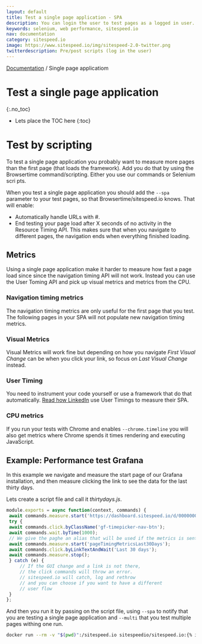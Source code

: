 ```yaml
---
layout: default
title: Test a single page application - SPA
description: You can login the user to test pages as a logged in user.
keywords: selenium, web performance, sitespeed.io
nav: documentation
category: sitespeed.io
image: https://www.sitespeed.io/img/sitespeed-2.0-twitter.png
twitterdescription: Pre/post scripts (log in the user)
---
```

[Documentation]({{site.baseurl}}/documentation/sitespeed.io/) / Single page applicatiom

# Test a single page application
{:.no_toc}

* Lets place the TOC here
{:toc}

# Test by scripting
To test a single page application you probably want to measure more pages than the first page (that loads the framework). Add you do that by using the Browsertime command/scripting. Either you use our commands or Selenium scri pts.

When you test a single page application you should add the ```--spa``` parameter to your test pages, so that Browsertime/sitespeed.io knows. That will enable: 
* Automatically handle URLs with #.
* End testing your page load after X seconds of no activity in the Resource Timing API. This makes sure that when you navigate to different pages, the navigation ends when everything finished loading.


## Metrics
Using a single page application make it harder to measure how fast a page load since since the navigation timing API will not work. Instead you can use the User Toming API and pick up visual metrics and metrics from the CPU.

### Navigation timing metrics
The navigation timing metrics are only useful for the first page that you test. The following pages in your SPA will not populate new navigation timing metrics.

### Visual Metrics
Visual Metrics will work fine but depending on how you navigate *First Visual Change* can be when you click your link, so focus on *Last Visual Change* instead.

### User Timing
You need to instrument your code yourself or use a framework that do that automatically. [Read how LinkedIn](https://engineering.linkedin.com/blog/2017/02/measuring-and-optimizing-performance-of-single-page-applications) use User Timings to measure their SPA.

### CPU metrics
If you run your tests with Chrome and enables  ```--chrome.timeline``` you will also get metrics where Chrome spends it times rendering and executing JavaScript.

## Example: Performance test Grafana
In this example we navigate and measure the start page of our Grafana installation, and then measure clicking the link to see the data for the last thirty days. 

Lets create a script file and call it *thirtydays.js*.

~~~javascript
module.exports = async function(context, commands) {
 await commands.measure.start('https://dashboard.sitespeed.io/d/000000044/page-timing-metrics?orgId=1');
 try {
 await commands.click.byClassName('gf-timepicker-nav-btn');
 await commands.wait.byTime(1000);
 // We give the paghe an alias that will be used if the metrics is sent to Graphite/InfluxDB 
 await commands.measure.start('pageTimingMetricsLast30Days');
 await commands.click.byLinkTextAndWait('Last 30 days');
 await commands.measure.stop();
 } catch (e) {
     // If the GUI change and a link is not there,
     // the click commands will throw an error. 
     // sitespeed.io will catch, log and rethrow 
     // and you can choose if you want to have a different
     // user flow
 }
};
~~~

And then you run it by passing on the script file, using  ```--spa``` to notify that you are testing a single page application and ```--multi``` that you test multiple pages withing one run. 

~~~bash
docker run --rm -v "$(pwd)":/sitespeed.io sitespeedio/sitespeed.io:{% include version/sitespeed.io.txt %} thirtydays.js --spa --multi
~~~

